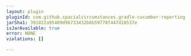 ```yaml
---
layout: plugin
pluginId: com.github.spacialcircumstances.gradle-cucumber-reporting
jarSha1: 391822a95409d96733432b6b59778f447d10537e
isJarAvailable: true
error: NONE
violations: []

---
```

